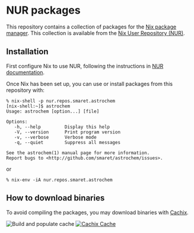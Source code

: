 # NUR packages

This repository contains a collection of packages for the [Nix package
manager](https://nixos.org/nix/). This collection is available from the
[Nix User Repository (NUR)](https://github.com/nix-community/NUR).

## Installation

First configure Nix to use NUR, following the instructions in [NUR
documentation](https://github.com/nix-community/NUR#installation).

Once Nix has been set up, you can use or install packages from this
repository with:

```
% nix-shell -p nur.repos.smaret.astrochem
[nix-shell:~]$ astrochem
Usage: astrochem [option...] [file]

Options:
   -h, --help         Display this help
   -V, --version      Print program version
   -v, --verbose      Verbose mode
   -q, --quiet        Suppress all messages

See the astrochem(1) manual page for more information.
Report bugs to <http://github.com/smaret/astrochem/issues>.
```

or

```
% nix-env -iA nur.repos.smaret.astrochem
```

## How to download binaries

To avoid compiling the packages, you may download binaries with
[Cachix](https://smaret.cachix.org).

![Build and populate cache](https://github.com/smaret/nur-packages/workflows/Build%20and%20populate%20cache/badge.svg)
[![Cachix Cache](https://img.shields.io/badge/cachix-smaret-blue.svg)](https://smaret.cachix.org)

